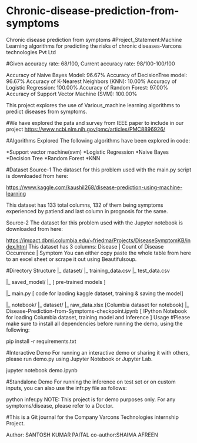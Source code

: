 # Chronic-disease-prediction-from-symptoms
Chronic disease prediction from symptoms
#Project_Statement:Machine Learning algorithms for predicting the risks of chronic diseases-Varcons technologies Pvt Ltd

#Given accuracy rate: 68/100,
Current accuracy rate: 98/100-100/100

Accuracy of Naive Bayes Model: 96.67%
Accuracy of DecisionTree model: 96.67%
Accuracy of K-Nearest Neighbors (KNN): 10.00%
Accuracy of Logistic Regression: 100.00%
Accuracy of Random Forest: 97.00%
Accuracy of Support Vector Machine (SVM): 100.00%


This project explores the use of Various_machine learning algorithms to predict diseases from symptoms.

#We have explored the pata and survey  from IEEE paper to include in our project
https://www.ncbi.nlm.nih.gov/pmc/articles/PMC8896926/

#Algorithms Explored
The following algorithms have been explored in code:


*Support vector machine(svm)
*Logistic Regression
*Naive Bayes
*Decision Tree
*Random Forest
*KNN


#Dataset
Source-1
The dataset for this problem used with the main.py script is downloaded from here:

https://www.kaggle.com/kaushil268/disease-prediction-using-machine-learning

This dataset has 133 total columns, 132 of them being symptoms experienced by patiend and last column in prognosis for the same.

Source-2
The dataset for this problem used with the Jupyter notebook is downloaded from here:

https://impact.dbmi.columbia.edu/~friedma/Projects/DiseaseSymptomKB/index.html
This dataset has 3 columns:
Disease  | Count of Disease Occurrence | Symptom
You can either copy paste the whole table from here to an excel sheet or scrape it out using Beautifulsoup.

#Directory Structure
|_ dataset/
         |_ training_data.csv
         |_ test_data.csv

|_ saved_model/
         |_ [ pre-trained models ]

|_ main.py [ code for laoding kaggle dataset, training & saving the model]

|_ notebook/
         |_ dataset/
                  |_ raw_data.xlsx [Columbia dataset for notebook]
         |_ Disease-Prediction-from-Symptoms-checkpoint.ipynb [ IPython Notebook for loading Columbia dataset, training model and Inference ]
Usage
#Please make sure to install all dependencies before running the demo, using the following:

pip install -r requirements.txt

#Interactive Demo
For running an interactive demo or sharing it with others, please run demo.py using Jupyter Notebook or Jupyter Lab.

jupyter notebook demo.ipynb

#Standalone Demo
For running the inference on test set or on custom inputs, you can also use the infr.py file as follows:

python infer.py
NOTE: This project is for demo purposes only. For any symptoms/disease, please refer to a Doctor.

#This is a Git journal for the Company Varcons Technologies internship Project.

Author: SANTOSH KUMAR PAITAL
co-author:SHAIMA AFREEN
